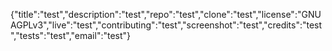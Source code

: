 {"title":"test","description":"test","repo":"test","clone":"test","license":"GNU AGPLv3","live":"test","contributing":"test","screenshot":"test","credits":"test","tests":"test","email":"test"}